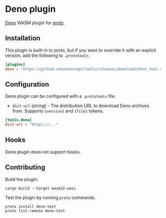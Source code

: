 # Deno plugin

[Deno](https://deno.land/) WASM plugin for [proto](https://github.com/moonrepo/proto).

## Installation

This plugin is built-in to proto, but if you want to override it with an explicit version, add the following to `.prototools`.

```toml
[plugins]
deno = "https://github.com/moonrepo/tools/releases/download/deno_tool-vX.Y.Z/deno_tool.wasm"
```

## Configuration

Deno plugin can be configured with a `.prototools` file.

- `dist-url` (string) - The distribution URL to download Deno archives from. Supports `{version}` and `{file}` tokens.

```toml
[tools.deno]
dist-url = "https://..."
```

## Hooks

Deno plugin does not support hooks.

## Contributing

Build the plugin:

```shell
cargo build --target wasm32-wasi
```

Test the plugin by running `proto` commands.

```shell
proto install deno-test
proto list-remote deno-test
```
